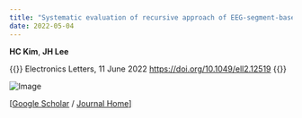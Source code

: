 ```yaml
---
title: "Systematic evaluation of recursive approach of EEG-segment-based PCA for removal of helium-pump artifact from MRI"
date: 2022-05-04
---
```


**HC Kim**, **JH Lee**

{{<format bright-green>}}
Electronics Letters, 11 June 2022 https://doi.org/10.1049/ell2.12519
{{</format>}}

![Image](//bspl.korea.ac.kr/Board/Lab_News/2022_Kim_and_Lee_EL.png)

<!--
[[PubMed](https://pubmed.ncbi.nlm.nih.gov/35250518/) -->
[[Google Scholar](https://scholar.google.com/scholar?hl=en&as_sdt=0%2C5&q=Systematic+evaluation+of+recursive+approach+of+EEG-segment-based+PCA+for+removal+of+helium-pump+artifact+from+MRI&btnG=) /
[Journal Home](https://ietresearch.onlinelibrary.wiley.com/doi/full/10.1049/ell2.12519)]

